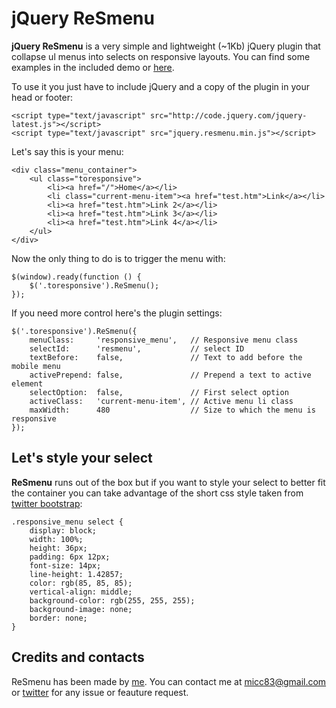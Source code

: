 jQuery ReSmenu
=======

**jQuery ReSmenu** is a very simple and lightweight (~1Kb) jQuery plugin that collapse ul menus into selects on responsive layouts. You can find some examples in the included demo or [here](http://codeb.it/resmenu/).

To use it you just have to include jQuery and a copy of the plugin in your head or footer:

    <script type="text/javascript" src="http://code.jquery.com/jquery-latest.js"></script>
    <script type="text/javascript" src="jquery.resmenu.min.js"></script>
    
Let's say this is your menu:

    <div class="menu_container">
        <ul class="toresponsive">
            <li><a href="/">Home</a></li>
            <li class="current-menu-item"><a href="test.htm">Link</a></li>
            <li><a href="test.htm">Link 2</a></li>
            <li><a href="test.htm">Link 3</a></li>
            <li><a href="test.htm">Link 4</a></li>
        </ul>
    </div>

Now the only thing to do is to trigger the menu with:

    $(window).ready(function () {
        $('.toresponsive').ReSmenu();
    });

If you need more control here's the plugin settings:

    $('.toresponsive').ReSmenu({
        menuClass:     'responsive_menu',   // Responsive menu class
        selectId:      'resmenu',           // select ID
        textBefore:    false,               // Text to add before the mobile menu
        activePrepend: false,               // Prepend a text to active element
        selectOption:  false,               // First select option
        activeClass:   'current-menu-item', // Active menu li class
        maxWidth:      480                  // Size to which the menu is responsive
    });
    
## Let's style your select

**ReSmenu** runs out of the box but if you want to style your select to better fit the container you can take advantage of the short css style taken from [twitter bootstrap](http://getbootstrap.com/):

    .responsive_menu select {
        display: block;
        width: 100%;
        height: 36px;
        padding: 6px 12px;
        font-size: 14px;
        line-height: 1.42857;
        color: rgb(85, 85, 85);
        vertical-align: middle;
        background-color: rgb(255, 255, 255);
        background-image: none;
        border: none;
    }
    
## Credits and contacts

ReSmenu has been made by [me](http://codeb.it). You can contact me at micc83@gmail.com or [twitter](https://twitter.com/Micc1983) for any issue or feauture request.
